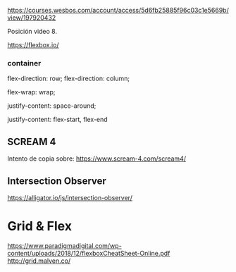 https://courses.wesbos.com/account/access/5d6fb25885f96c03c1e5669b/view/197920432

Posición video 8.

https://flexbox.io/

### container

flex-direction: row;
flex-direction: column;


flex-wrap: wrap;


justify-content: space-around;

 justify-content: flex-start, flex-end

 ## SCREAM 4 
 Intento de copia sobre:
 https://www.scream-4.com/scream4/

 ## Intersection Observer 
 https://alligator.io/js/intersection-observer/

 # Grid & Flex
 https://www.paradigmadigital.com/wp-content/uploads/2018/12/flexboxCheatSheet-Online.pdf
 http://grid.malven.co/

